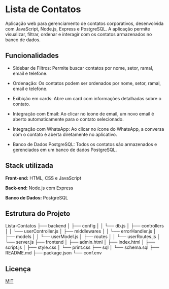 
# Lista de Contatos

Aplicação web para gerenciamento de contatos corporativos, desenvolvida com JavaScript, Node.js, Express e PostgreSQL. A aplicação permite visualizar, filtrar, ordenar e interagir com os contatos armazenados no banco de dados.


## Funcionalidades

- Sidebar de Filtros: Permite buscar contatos por nome, setor, ramal, email e telefone.

- Ordenação: Os contatos podem ser ordenados por nome, setor, ramal, email e telefone.
  
- Exibição em cards: Abre um card com informações detalhadas sobre o contato.

- Integração com Email: Ao clicar no ícone de email, um novo email é aberto automaticamente para o contato selecionado.

- Integração com WhatsApp: Ao clicar no ícone do WhatsApp, a conversa com o contato é aberta diretamente no aplicativo.

- Banco de Dados PostgreSQL: Todos os contatos são armazenados e gerenciados em um banco de dados PostgreSQL.


## Stack utilizada

**Front-end:** HTML, CSS e JavaScript

**Back-end:** Node.js com Express

**Banco de Dados:** PostgreSQL


## Estrutura do Projeto

Lista-Contatos
├── backend
│   ├── config
│   │   └── db.js
│   ├── controllers
│   │   └── userController.js
│   ├── middlewares
│   │   └── errorHandler.js
│   ├── models
│   │   └── userModel.js
│   ├── routes
│   │   └── userRoutes.js
│   └── server.js
├── frontend
│   ├── admin.html
│   ├── index.html
│   ├── script.js
│   ├── style.css
│   └── print.css
├── sql
│   └── schema.sql
├── README.md
├── package.json
└── conf.env


## Licença

[MIT](https://choosealicense.com/licenses/mit/)

